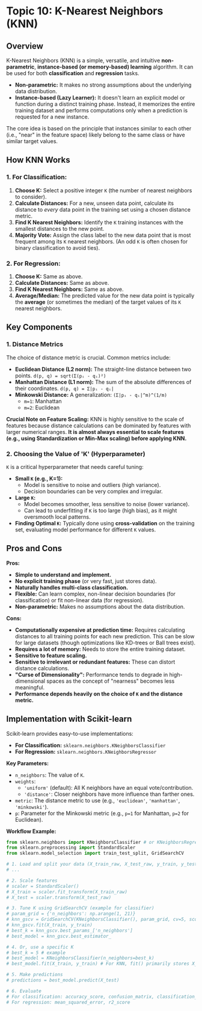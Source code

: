 # Topic 10: K-Nearest Neighbors (KNN)

## Overview

K-Nearest Neighbors (KNN) is a simple, versatile, and intuitive **non-parametric**, **instance-based (or memory-based) learning** algorithm. It can be used for both **classification** and **regression** tasks.

* **Non-parametric:** It makes no strong assumptions about the underlying data distribution.
* **Instance-based (Lazy Learner):** It doesn't learn an explicit model or function during a distinct training phase. Instead, it memorizes the entire training dataset and performs computations only when a prediction is requested for a new instance.

The core idea is based on the principle that instances similar to each other (i.e., "near" in the feature space) likely belong to the same class or have similar target values.

## How KNN Works

### 1. For Classification:

1.  **Choose K:** Select a positive integer `K` (the number of nearest neighbors to consider).
2.  **Calculate Distances:** For a new, unseen data point, calculate its distance to *every* data point in the training set using a chosen distance metric.
3.  **Find K Nearest Neighbors:** Identify the `K` training instances with the smallest distances to the new point.
4.  **Majority Vote:** Assign the class label to the new data point that is most frequent among its `K` nearest neighbors. (An odd `K` is often chosen for binary classification to avoid ties).

### 2. For Regression:

1.  **Choose K:** Same as above.
2.  **Calculate Distances:** Same as above.
3.  **Find K Nearest Neighbors:** Same as above.
4.  **Average/Median:** The predicted value for the new data point is typically the **average** (or sometimes the median) of the target values of its `K` nearest neighbors.

## Key Components

### 1. Distance Metrics

The choice of distance metric is crucial. Common metrics include:

* **Euclidean Distance (L2 norm):** The straight-line distance between two points.
    `d(p, q) = sqrt(Σ(pᵢ - qᵢ)²)`
* **Manhattan Distance (L1 norm):** The sum of the absolute differences of their coordinates.
    `d(p, q) = Σ|pᵢ - qᵢ|`
* **Minkowski Distance:** A generalization: `(Σ|pᵢ - qᵢ|^m)^(1/m)`
    * `m=1`: Manhattan
    * `m=2`: Euclidean

**Crucial Note on Feature Scaling:** KNN is highly sensitive to the scale of features because distance calculations can be dominated by features with larger numerical ranges. **It is almost always essential to scale features (e.g., using Standardization or Min-Max scaling) before applying KNN.**

### 2. Choosing the Value of 'K' (Hyperparameter)

`K` is a critical hyperparameter that needs careful tuning:

* **Small `K` (e.g., K=1):**
    * Model is sensitive to noise and outliers (high variance).
    * Decision boundaries can be very complex and irregular.
* **Large `K`:**
    * Model becomes smoother, less sensitive to noise (lower variance).
    * Can lead to underfitting if `K` is too large (high bias), as it might oversmooth local patterns.
* **Finding Optimal `K`:** Typically done using **cross-validation** on the training set, evaluating model performance for different `K` values.

## Pros and Cons

**Pros:**
* **Simple to understand and implement.**
* **No explicit training phase** (or very fast, just stores data).
* **Naturally handles multi-class classification.**
* **Flexible:** Can learn complex, non-linear decision boundaries (for classification) or fit non-linear data (for regression).
* **Non-parametric:** Makes no assumptions about the data distribution.

**Cons:**
* **Computationally expensive at prediction time:** Requires calculating distances to all training points for each new prediction. This can be slow for large datasets (though optimizations like KD-trees or Ball trees exist).
* **Requires a lot of memory:** Needs to store the entire training dataset.
* **Sensitive to feature scaling.**
* **Sensitive to irrelevant or redundant features:** These can distort distance calculations.
* **"Curse of Dimensionality":** Performance tends to degrade in high-dimensional spaces as the concept of "nearness" becomes less meaningful.
* **Performance depends heavily on the choice of `K` and the distance metric.**

## Implementation with Scikit-learn

Scikit-learn provides easy-to-use implementations:

* **For Classification:** `sklearn.neighbors.KNeighborsClassifier`
* **For Regression:** `sklearn.neighbors.KNeighborsRegressor`

**Key Parameters:**
* `n_neighbors`: The value of `K`.
* `weights`:
    * `'uniform'` (default): All K neighbors have an equal vote/contribution.
    * `'distance'`: Closer neighbors have more influence than farther ones.
* `metric`: The distance metric to use (e.g., `'euclidean'`, `'manhattan'`, `'minkowski'`).
* `p`: Parameter for the Minkowski metric (e.g., `p=1` for Manhattan, `p=2` for Euclidean).

**Workflow Example:**
```python
from sklearn.neighbors import KNeighborsClassifier # or KNeighborsRegressor
from sklearn.preprocessing import StandardScaler
from sklearn.model_selection import train_test_split, GridSearchCV

# 1. Load and split your data (X_train_raw, X_test_raw, y_train, y_test)
# ...

# 2. Scale features
# scaler = StandardScaler()
# X_train = scaler.fit_transform(X_train_raw)
# X_test = scaler.transform(X_test_raw)

# 3. Tune K using GridSearchCV (example for classifier)
# param_grid = {'n_neighbors': np.arange(1, 21)}
# knn_gscv = GridSearchCV(KNeighborsClassifier(), param_grid, cv=5, scoring='accuracy')
# knn_gscv.fit(X_train, y_train)
# best_k = knn_gscv.best_params_['n_neighbors']
# best_model = knn_gscv.best_estimator_

# 4. Or, use a specific K
# best_k = 5 # example
# best_model = KNeighborsClassifier(n_neighbors=best_k)
# best_model.fit(X_train, y_train) # For KNN, fit() primarily stores X_train and y_train

# 5. Make predictions
# predictions = best_model.predict(X_test)

# 6. Evaluate
# For classification: accuracy_score, confusion_matrix, classification_report
# For regression: mean_squared_error, r2_score